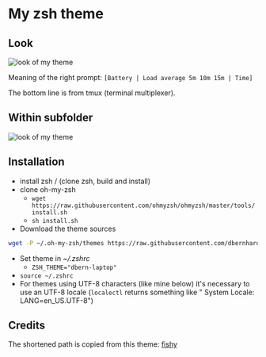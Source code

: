 # My zsh theme



## Look

![look of my theme](https://n.ethz.ch/~dbernhard/static/zsh-prompt.png)

Meaning of the right prompt:  `[Battery | Load average 5m 10m 15m | Time]`

The bottom line is from tmux (terminal multiplexer).

## Within subfolder

![look of my theme](https://n.ethz.ch/~dbernhard/static/zsh-prompt2.png)



## Installation

* install zsh / (clone zsh, build and install)
* clone oh-my-zsh
    * `wget https://raw.githubusercontent.com/ohmyzsh/ohmyzsh/master/tools/install.sh`
    * `sh install.sh`
* Download the theme sources

```sh
wget -P ~/.oh-my-zsh/themes https://raw.githubusercontent.com/dbernhard-0x7CD/zsh-dbern-theme/main/dbern-laptop.zsh-theme
```
* Set theme in *~/.zshrc*
    * `ZSH_THEME="dbern-laptop"`
* `source ~/.zshrc`
* For themes using UTF-8 characters (like mine below) it's necessary to use an UTF-8 locale (`localectl` returns something like " System Locale: LANG=en_US.UTF-8")



## Credits

The shortened path is copied from this theme: [fishy](https://git.ideamake.cn/share/ohmyzsh/blob/1ba0af650ac575a7d35b10146d2e7a7b3b2e2ae6/themes/fishy.zsh-theme)
